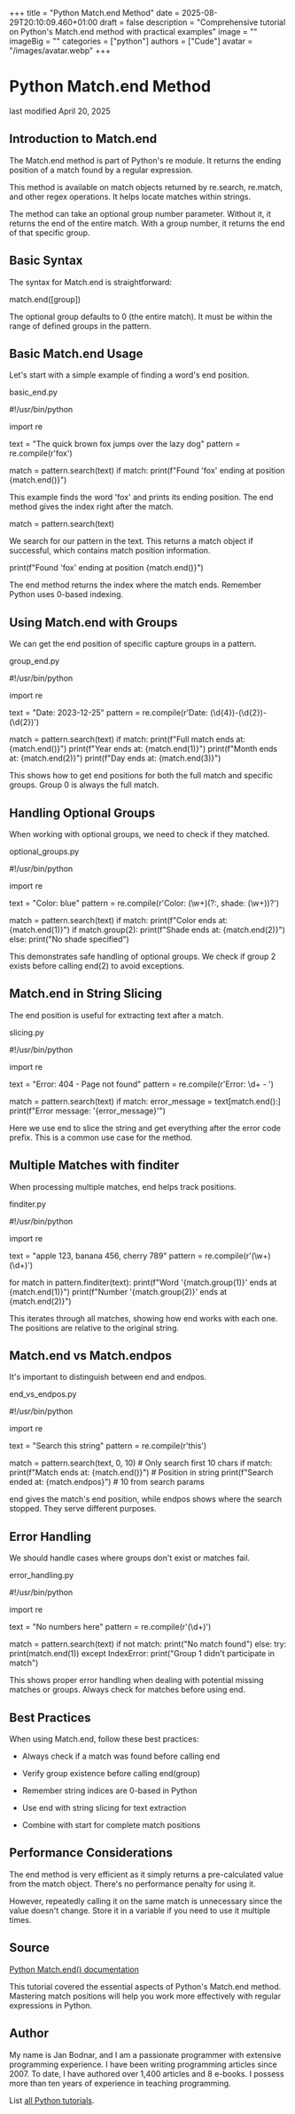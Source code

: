 +++
title = "Python Match.end Method"
date = 2025-08-29T20:10:09.460+01:00
draft = false
description = "Comprehensive tutorial on Python's Match.end method with practical examples"
image = ""
imageBig = ""
categories = ["python"]
authors = ["Cude"]
avatar = "/images/avatar.webp"
+++

# Python Match.end Method

last modified April 20, 2025

## Introduction to Match.end

The Match.end method is part of Python's re module. 
It returns the ending position of a match found by a regular expression.

This method is available on match objects returned by re.search,
re.match, and other regex operations. It helps locate matches
within strings.

The method can take an optional group number parameter. Without it, it
returns the end of the entire match. With a group number, it returns the
end of that specific group.

## Basic Syntax

The syntax for Match.end is straightforward:

match.end([group])

The optional group defaults to 0 (the entire match). It must
be within the range of defined groups in the pattern.

## Basic Match.end Usage

Let's start with a simple example of finding a word's end position.

basic_end.py
  

#!/usr/bin/python

import re

text = "The quick brown fox jumps over the lazy dog"
pattern = re.compile(r'fox')

match = pattern.search(text)
if match:
    print(f"Found 'fox' ending at position {match.end()}")

This example finds the word 'fox' and prints its ending position. The
end method gives the index right after the match.

match = pattern.search(text)

We search for our pattern in the text. This returns a match object if
successful, which contains match position information.

print(f"Found 'fox' ending at position {match.end()}")

The end method returns the index where the match ends.
Remember Python uses 0-based indexing.

## Using Match.end with Groups

We can get the end position of specific capture groups in a pattern.

group_end.py
  

#!/usr/bin/python

import re

text = "Date: 2023-12-25"
pattern = re.compile(r'Date: (\d{4})-(\d{2})-(\d{2})')

match = pattern.search(text)
if match:
    print(f"Full match ends at: {match.end()}")
    print(f"Year ends at: {match.end(1)}")
    print(f"Month ends at: {match.end(2)}")
    print(f"Day ends at: {match.end(3)}")

This shows how to get end positions for both the full match and specific
groups. Group 0 is always the full match.

## Handling Optional Groups

When working with optional groups, we need to check if they matched.

optional_groups.py
  

#!/usr/bin/python

import re

text = "Color: blue"
pattern = re.compile(r'Color: (\w+)(?:, shade: (\w+))?')

match = pattern.search(text)
if match:
    print(f"Color ends at: {match.end(1)}")
    if match.group(2):
        print(f"Shade ends at: {match.end(2)}")
    else:
        print("No shade specified")

This demonstrates safe handling of optional groups. We check if group 2
exists before calling end(2) to avoid exceptions.

## Match.end in String Slicing

The end position is useful for extracting text after a match.

slicing.py
  

#!/usr/bin/python

import re

text = "Error: 404 - Page not found"
pattern = re.compile(r'Error: \d+ - ')

match = pattern.search(text)
if match:
    error_message = text[match.end():]
    print(f"Error message: '{error_message}'")

Here we use end to slice the string and get everything
after the error code prefix. This is a common use case for the method.

## Multiple Matches with finditer

When processing multiple matches, end helps track positions.

finditer.py
  

#!/usr/bin/python

import re

text = "apple 123, banana 456, cherry 789"
pattern = re.compile(r'(\w+) (\d+)')

for match in pattern.finditer(text):
    print(f"Word '{match.group(1)}' ends at {match.end(1)}")
    print(f"Number '{match.group(2)}' ends at {match.end(2)}")

This iterates through all matches, showing how end works
with each one. The positions are relative to the original string.

## Match.end vs Match.endpos

It's important to distinguish between end and endpos.

end_vs_endpos.py
  

#!/usr/bin/python

import re

text = "Search this string"
pattern = re.compile(r'this')

match = pattern.search(text, 0, 10)  # Only search first 10 chars
if match:
    print(f"Match ends at: {match.end()}")  # Position in string
    print(f"Search ended at: {match.endpos}")  # 10 from search params

end gives the match's end position, while endpos
shows where the search stopped. They serve different purposes.

## Error Handling

We should handle cases where groups don't exist or matches fail.

error_handling.py
  

#!/usr/bin/python

import re

text = "No numbers here"
pattern = re.compile(r'(\d+)')

match = pattern.search(text)
if not match:
    print("No match found")
else:
    try:
        print(match.end(1))
    except IndexError:
        print("Group 1 didn't participate in match")

This shows proper error handling when dealing with potential missing
matches or groups. Always check for matches before using end.

## Best Practices

When using Match.end, follow these best practices:

- Always check if a match was found before calling end

- Verify group existence before calling end(group)

- Remember string indices are 0-based in Python

- Use end with string slicing for text extraction

- Combine with start for complete match positions

## Performance Considerations

The end method is very efficient as it simply returns
a pre-calculated value from the match object. There's no performance
penalty for using it.

However, repeatedly calling it on the same match is unnecessary since
the value doesn't change. Store it in a variable if you need to use
it multiple times.

## Source

[Python Match.end() documentation](https://docs.python.org/3/library/re.html#re.Match.end)

This tutorial covered the essential aspects of Python's Match.end
method. Mastering match positions will help you work more effectively
with regular expressions in Python.

## Author

My name is Jan Bodnar, and I am a passionate programmer with extensive
programming experience. I have been writing programming articles since 2007.
To date, I have authored over 1,400 articles and 8 e-books. I possess more
than ten years of experience in teaching programming.

List [all Python tutorials](/python/).